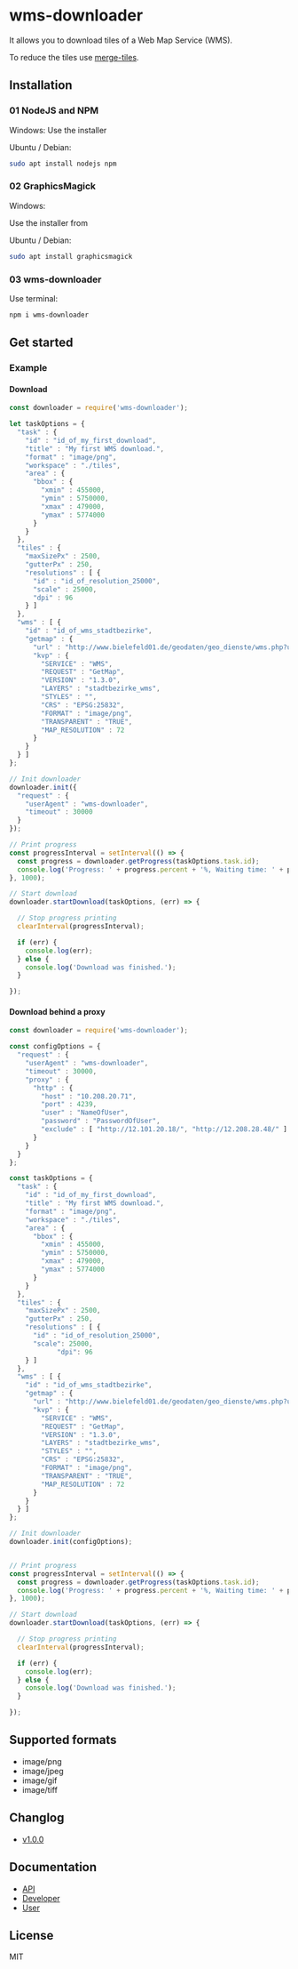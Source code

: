 # wms-downloader

It allows you to download tiles of a Web Map Service (WMS).

To reduce the tiles use [merge-tiles](https://github.com/stadt-bielefeld/merge-tiles).

## Installation

### 01 NodeJS and NPM

Windows:
Use the installer [](https://nodejs.org/)

Ubuntu / Debian:

```sh
sudo apt install nodejs npm
```

### 02 GraphicsMagick

Windows:

Use the installer from [](http://www.graphicsmagick.org/)

Ubuntu / Debian:

```sh
sudo apt install graphicsmagick
```

### 03 wms-downloader

Use terminal:

```sh
npm i wms-downloader
```

## Get started

### Example

#### Download

```js
const downloader = require('wms-downloader');

let taskOptions = {
  "task" : {
    "id" : "id_of_my_first_download",
    "title" : "My first WMS download.",
    "format" : "image/png",
    "workspace" : "./tiles",
    "area" : {
      "bbox" : {
        "xmin" : 455000,
        "ymin" : 5750000,
        "xmax" : 479000,
        "ymax" : 5774000
      }
    }
  },
  "tiles" : {
    "maxSizePx" : 2500,
    "gutterPx" : 250,
    "resolutions" : [ {
      "id" : "id_of_resolution_25000",
      "scale" : 25000,
      "dpi" : 96
    } ]
  },
  "wms" : [ {
    "id" : "id_of_wms_stadtbezirke",
    "getmap" : {
      "url" : "http://www.bielefeld01.de/geodaten/geo_dienste/wms.php?url=gebietsgliederung_wms_stadtbezirke_641&",
      "kvp" : {
        "SERVICE" : "WMS",
        "REQUEST" : "GetMap",
        "VERSION" : "1.3.0",
        "LAYERS" : "stadtbezirke_wms",
        "STYLES" : "",
        "CRS" : "EPSG:25832",
        "FORMAT" : "image/png",
        "TRANSPARENT" : "TRUE",
        "MAP_RESOLUTION" : 72
      }
    }
  } ]
};

// Init downloader
downloader.init({
  "request" : {
    "userAgent" : "wms-downloader",
    "timeout" : 30000
  }
});

// Print progress
const progressInterval = setInterval(() => {
  const progress = downloader.getProgress(taskOptions.task.id);
  console.log('Progress: ' + progress.percent + '%, Waiting time: ' + progress.waitingTime + ' ms');
}, 1000);

// Start download
downloader.startDownload(taskOptions, (err) => {

  // Stop progress printing
  clearInterval(progressInterval);

  if (err) {
    console.log(err);
  } else {
    console.log('Download was finished.');
  }

});
```

#### Download behind a proxy

```js
const downloader = require('wms-downloader');

const configOptions = {
  "request" : {
    "userAgent" : "wms-downloader",
    "timeout" : 30000,
    "proxy" : {
      "http" : {
        "host" : "10.208.20.71",
        "port" : 4239,
        "user" : "NameOfUser",
        "password" : "PasswordOfUser",
        "exclude" : [ "http://12.101.20.18/", "http://12.208.28.48/" ]
      }
    }
  }
};

const taskOptions = {
  "task" : {
    "id" : "id_of_my_first_download",
    "title" : "My first WMS download.",
    "format" : "image/png",
    "workspace" : "./tiles",
    "area" : {
      "bbox" : {
        "xmin" : 455000,
        "ymin" : 5750000,
        "xmax" : 479000,
        "ymax" : 5774000
      }
    }
  },
  "tiles" : {
    "maxSizePx" : 2500,
    "gutterPx" : 250,
    "resolutions" : [ {
      "id" : "id_of_resolution_25000",
      "scale": 25000,
            "dpi": 96
    } ]
  },
  "wms" : [ {
    "id" : "id_of_wms_stadtbezirke",
    "getmap" : {
      "url" : "http://www.bielefeld01.de/geodaten/geo_dienste/wms.php?url=gebietsgliederung_wms_stadtbezirke_641&",
      "kvp" : {
        "SERVICE" : "WMS",
        "REQUEST" : "GetMap",
        "VERSION" : "1.3.0",
        "LAYERS" : "stadtbezirke_wms",
        "STYLES" : "",
        "CRS" : "EPSG:25832",
        "FORMAT" : "image/png",
        "TRANSPARENT" : "TRUE",
        "MAP_RESOLUTION" : 72
      }
    }
  } ]
};

// Init downloader
downloader.init(configOptions);


// Print progress
const progressInterval = setInterval(() => {
  const progress = downloader.getProgress(taskOptions.task.id);
  console.log('Progress: ' + progress.percent + '%, Waiting time: ' + progress.waitingTime + ' ms');
}, 1000);

// Start download
downloader.startDownload(taskOptions, (err) => {

  // Stop progress printing
  clearInterval(progressInterval);

  if (err) {
    console.log(err);
  } else {
    console.log('Download was finished.');
  }

});
```

## Supported formats

- image/png
- image/jpeg
- image/gif
- image/tiff

## Changlog

- [v1.0.0](docs/changelog/v1.0.0.md)

## Documentation

- [API](https://stadt-bielefeld.github.io/wms-downloader/docs/api/index.html)
- [Developer](docs/dev/index.md)
- [User](docs/user/index.md)

## License

MIT

